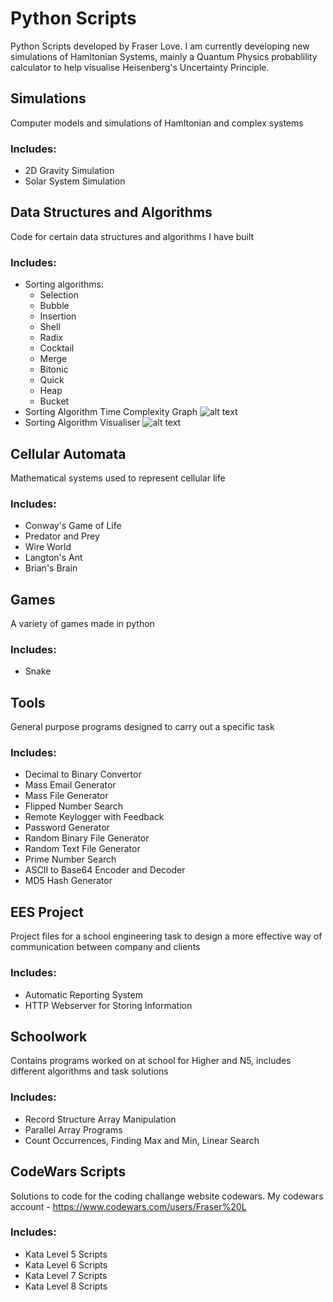 # Python Scripts
Python Scripts developed by Fraser Love. I am currently developing new simulations of Hamltonian Systems, mainly a Quantum Physics probablility calculator to help visualise Heisenberg's Uncertainty Principle.

## Simulations
Computer models and simulations of Hamltonian and complex systems
  
### Includes:

- 2D Gravity Simulation
- Solar System Simulation

## Data Structures and Algorithms
Code for certain data structures and algorithms I have built

### Includes:

- Sorting algorithms:
  - Selection
  - Bubble
  - Insertion
  - Shell
  - Radix
  - Cocktail
  - Merge
  - Bitonic
  - Quick
  - Heap
  - Bucket
- Sorting Algorithm Time Complexity Graph
![alt text](https://github.com/FraserLove/images/blob/master/Screenshot%20from%202019-08-06%2016-41-44.png)
- Sorting Algorithm Visualiser
![alt text](https://github.com/FraserLove/images/blob/master/Screenshot%20from%202019-08-06%2017-29-25.png)
   
## Cellular Automata
Mathematical systems used to represent cellular life
  
### Includes:

- Conway's Game of Life
- Predator and Prey
- Wire World
- Langton's Ant
- Brian's Brain

## Games
A variety of games made in python

### Includes:

- Snake
    
## Tools
General purpose programs designed to carry out a specific task
  
### Includes:

- Decimal to Binary Convertor
- Mass Email Generator
- Mass File Generator
- Flipped Number Search
- Remote Keylogger with Feedback
- Password Generator
- Random Binary File Generator
- Random Text File Generator
- Prime Number Search
- ASCII to Base64 Encoder and Decoder
- MD5 Hash Generator

## EES Project
Project files for a school engineering task to design a more effective way of communication between company and clients

### Includes:

- Automatic Reporting System
- HTTP Webserver for Storing Information

## Schoolwork
Contains programs worked on at school for Higher and N5, includes different algorithms and task solutions

### Includes:

- Record Structure Array Manipulation
- Parallel Array Programs
- Count Occurrences, Finding Max and Min, Linear Search

## CodeWars Scripts
Solutions to code for the coding challange website codewars. My codewars account - https://www.codewars.com/users/Fraser%20L

### Includes:
- Kata Level 5 Scripts
- Kata Level 6 Scripts
- Kata Level 7 Scripts
- Kata Level 8 Scripts

